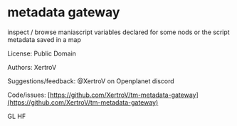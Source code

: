 # metadata gateway

inspect / browse maniascript variables declared for some nods or the script metadata saved in a map

License: Public Domain

Authors: XertroV

Suggestions/feedback: @XertroV on Openplanet discord

Code/issues: [https://github.com/XertroV/tm-metadata-gateway](https://github.com/XertroV/tm-metadata-gateway)

GL HF
